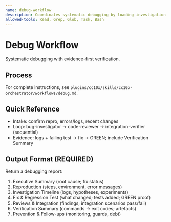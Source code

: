 ```yaml
---
name: debug-workflow
description: Coordinates systematic debugging by loading investigation skills and delegating to bug-investigator, code-reviewer, and integration-verifier sequentially.
allowed-tools: Read, Grep, Glob, Task, Bash
---
```


# Debug Workflow

Systematic debugging with evidence-first verification.

## Process
For complete instructions, see `plugins/cc10x/skills/cc10x-orchestrator/workflows/debug.md`.

## Quick Reference
- Intake: confirm repro, errors/logs, recent changes
- Loop: bug-investigator -> code-reviewer -> integration-verifier (sequential)
- Evidence: logs + failing test -> fix -> GREEN; include Verification Summary

## Output Format (REQUIRED)
Return a debugging report:

1) Executive Summary (root cause; fix status)
2) Reproduction (steps, environment, error messages)
3) Investigation Timeline (logs, hypotheses, experiments)
4) Fix & Regression Test (what changed; tests added; GREEN proof)
5) Reviews & Integration (findings; integration scenarios pass/fail)
6) Verification Summary (commands → exit codes; artefacts)
7) Prevention & Follow-ups (monitoring, guards, debt)
